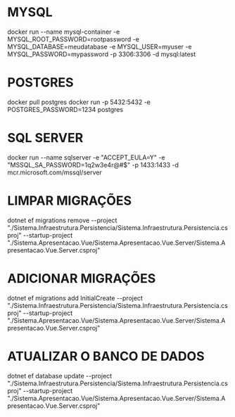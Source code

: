 ﻿# MYSQL
docker run --name mysql-container -e MYSQL_ROOT_PASSWORD=rootpassword -e MYSQL_DATABASE=meudatabase -e MYSQL_USER=myuser -e MYSQL_PASSWORD=mypassword -p 3306:3306 -d mysql:latest

# POSTGRES
docker pull postgres
docker run -p 5432:5432 -e POSTGRES_PASSWORD=1234 postgres

# SQL SERVER
docker run --name sqlserver -e "ACCEPT_EULA=Y" -e "MSSQL_SA_PASSWORD=1q2w3e4r@#$" -p 1433:1433 -d mcr.microsoft.com/mssql/server


# LIMPAR MIGRAÇÕES
dotnet ef migrations remove --project "./Sistema.Infraestrutura.Persistencia/Sistema.Infraestrutura.Persistencia.csproj" --startup-project "./Sistema.Apresentacao.Vue/Sistema.Apresentacao.Vue.Server/Sistema.Apresentacao.Vue.Server.csproj"

# ADICIONAR MIGRAÇÕES
dotnet ef migrations add InitialCreate --project "./Sistema.Infraestrutura.Persistencia/Sistema.Infraestrutura.Persistencia.csproj" --startup-project "./Sistema.Apresentacao.Vue/Sistema.Apresentacao.Vue.Server/Sistema.Apresentacao.Vue.Server.csproj"

# ATUALIZAR O BANCO DE DADOS
dotnet ef database update --project "./Sistema.Infraestrutura.Persistencia/Sistema.Infraestrutura.Persistencia.csproj" --startup-project "./Sistema.Apresentacao.Vue/Sistema.Apresentacao.Vue.Server/Sistema.Apresentacao.Vue.Server.csproj"